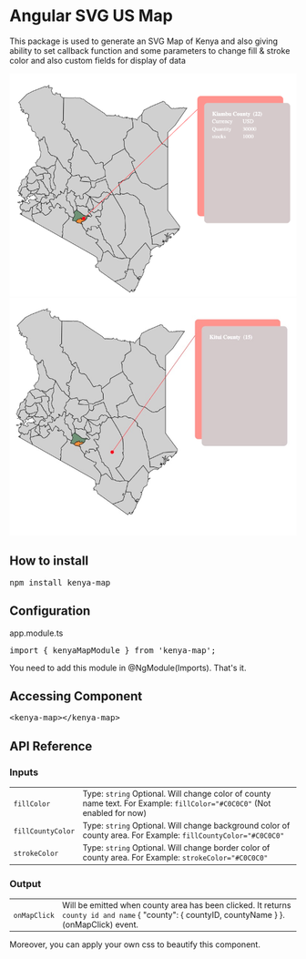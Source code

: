 # Angular SVG US Map

This package is used to generate an SVG Map of Kenya and also giving ability to set callback function and some parameters to change fill & stroke color and also custom fields for display of data

![kenyaMap](demo2.png)
![kenyaMap](demo.png)
## How to install

<pre>npm install kenya-map</pre>

## Configuration

app.module.ts

<pre>import { kenyaMapModule } from 'kenya-map';</pre>

You need to add this module in @NgModule(Imports). That's it.

## Accessing Component

<pre>&lt;kenya-map&gt;&lt;/kenya-map&gt;</pre>

## API Reference

### Inputs

|||
|-|-|
| `fillColor`      | Type: `string` Optional. Will change color of county name text. For Example: `fillColor="#C0C0C0"`  (Not enabled for now)      |
| `fillCountyColor` | Type: `string` Optional. Will change background color of county area. For Example: `fillCountyColor="#C0C0C0"` |
| `strokeColor`    | Type: `string` Optional. Will change border color of county area. For Example: `strokeColor="#C0C0C0"`     |

### Output
|||
|-|-|
| `onMapClick` | Will be emitted when county area has been clicked. It returns `county id and name` { "county": { countyID, countyName } }. (onMapClick) event. |

Moreover, you can apply your own css to beautify this component.
